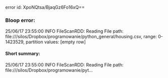 error id: XpoNQtsa/BjaqGz6Fo16xQ==
### Bloop error:

25/06/17 23:55:00 INFO FileScanRDD: Reading File path: file://<HOME>/silos/Dropbox/programowanie/python_general/housing.csv, range: 0-1423529, partition values: [empty row]
#### Short summary: 

25/06/17 23:55:00 INFO FileScanRDD: Reading File path: file://<HOME>/silos/Dropbox/programowanie/pyt...